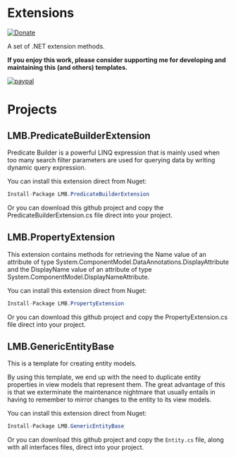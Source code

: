 # Extensions

[![Donate](https://img.shields.io/badge/Donate-PayPal-green.svg)](https://www.paypal.com/cgi-bin/webscr?cmd=_donations&business=26TY9QLTDWDSE&lc=US&item_name=leandroberti&item_number=github&currency_code=USD&bn=PP%2dDonationsBF%3abtn_donate_SM%2egif%3aNonHosted)

A set of .NET extension methods.

**If you enjoy this work, please consider supporting me for developing and maintaining this (and others) templates.**

[![paypal](https://www.paypalobjects.com/en_US/i/btn/btn_donateCC_LG.gif)](https://www.paypal.com/cgi-bin/webscr?cmd=_donations&business=26TY9QLTDWDSE&lc=US&item_name=leandroberti&item_number=github&currency_code=USD&bn=PP%2dDonationsBF%3abtn_donate_SM%2egif%3aNonHosted)

# Projects

## LMB.PredicateBuilderExtension

Predicate Builder is a powerful LINQ expression that is mainly used when too many search filter parameters are used for querying data by writing dynamic query expression.

You can install this extension direct from Nuget:

```C#
Install-Package LMB.PredicateBuilderExtension
```

Or you can download this github project and copy the PredicateBuilderExtension.cs file direct into your project.

## LMB.PropertyExtension

This extension contains methods for retrieving the Name value of an attribute of type System.ComponentModel.DataAnnotations.DisplayAttribute and the DisplayName value of an attribute of type System.ComponentModel.DisplayNameAttribute.

You can install this extension direct from Nuget:

```C#
Install-Package LMB.PropertyExtension
```

Or you can download this github project and copy the PropertyExtension.cs file direct into your project.

## LMB.GenericEntityBase

This is a template for creating entity models.

By using this template, we end up with the need to duplicate entity properties in view models that represent them.
The great advantage of this is that we exterminate the maintenance nightmare that usually entails in having to remember to mirror changes to the entity to its view models.

You can install this extension direct from Nuget:

```C#
Install-Package LMB.GenericEntityBase
```

Or you can download this github project and copy the `Entity.cs` file, along with all interfaces files, direct into your project.
